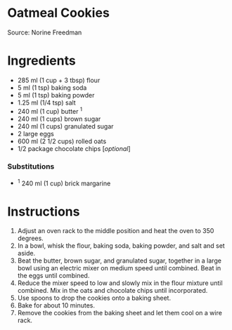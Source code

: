 # Oatmeal Cookies

Source: Norine Freedman

# Ingredients
* 285 ml (1 cup + 3 tbsp) flour
* 5 ml (1 tsp) baking soda
* 5 ml (1 tsp) baking powder
* 1.25 ml (1/4 tsp) salt
* 240 ml (1 cup) butter <sup>1</sup>
* 240 ml (1 cups) brown sugar
* 240 ml (1 cups) granulated sugar
* 2 large eggs
* 600 ml (2 1/2 cups) rolled oats
* 1/2 package chocolate chips [*optional*]

### Substitutions
* <sup>1</sup> 240 ml (1 cup) brick margarine

# Instructions
1. Adjust an oven rack to the middle position and heat the oven to 350 degrees.
1. In a bowl, whisk the flour, baking soda, baking powder, and salt and set aside.
1. Beat the butter, brown sugar, and granulated sugar, together in a large bowl using an electric mixer on medium speed until combined. Beat in the eggs until combined.
1. Reduce the mixer speed to low and slowly mix in the flour mixture until combined. Mix in the oats and chocolate chips until incorporated.
1. Use spoons to drop the cookies onto a baking sheet.
1. Bake for about 10 minutes.
1. Remove the cookies from the baking sheet and let them cool on a wire rack.
